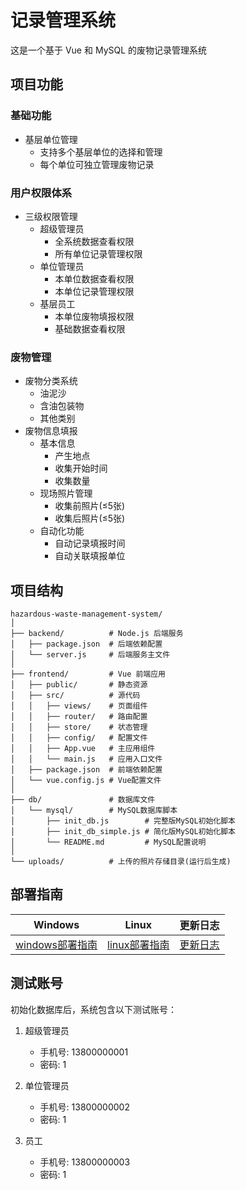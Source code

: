 # 记录管理系统

这是一个基于 Vue 和 MySQL 的废物记录管理系统

## 项目功能

### 基础功能
- 基层单位管理
  - 支持多个基层单位的选择和管理
  - 每个单位可独立管理废物记录

### 用户权限体系
- 三级权限管理
  - 超级管理员
    - 全系统数据查看权限
    - 所有单位记录管理权限
  - 单位管理员
    - 本单位数据查看权限
    - 本单位记录管理权限
  - 基层员工
    - 本单位废物填报权限
    - 基础数据查看权限

### 废物管理
- 废物分类系统
  - 油泥沙
  - 含油包装物  
  - 其他类别
- 废物信息填报
  - 基本信息
    - 产生地点
    - 收集开始时间
    - 收集数量
  - 现场照片管理
    - 收集前照片(≤5张)
    - 收集后照片(≤5张)
  - 自动化功能
    - 自动记录填报时间
    - 自动关联填报单位

## 项目结构

```
hazardous-waste-management-system/
│
├── backend/          # Node.js 后端服务
│   ├── package.json  # 后端依赖配置
│   └── server.js     # 后端服务主文件
│
├── frontend/         # Vue 前端应用
│   ├── public/       # 静态资源
│   ├── src/          # 源代码
│   │   ├── views/    # 页面组件
│   │   ├── router/   # 路由配置
│   │   ├── store/    # 状态管理
│   │   ├── config/   # 配置文件
│   │   ├── App.vue   # 主应用组件
│   │   └── main.js   # 应用入口文件
│   ├── package.json  # 前端依赖配置
│   └── vue.config.js # Vue配置文件
│
├── db/               # 数据库文件
│   └── mysql/        # MySQL数据库脚本
│       ├── init_db.js        # 完整版MySQL初始化脚本
│       ├── init_db_simple.js # 简化版MySQL初始化脚本
│       └── README.md         # MySQL配置说明
│
└── uploads/          # 上传的照片存储目录(运行后生成)
```

## 部署指南

| Windows | Linux | 更新日志 |
|------|------|----------|
|[windows部署指南](development_windows_CN.md#dev) | [linux部署指南](development_linux_CN.md#prod) | [更新日志](Changelog.md) |

## 测试账号

初始化数据库后，系统包含以下测试账号：

1. 超级管理员
   - 手机号: 13800000001
   - 密码: 1

2. 单位管理员
   - 手机号: 13800000002
   - 密码: 1

3. 员工
   - 手机号: 13800000003
   - 密码: 1
